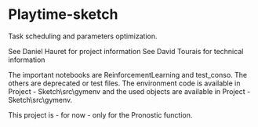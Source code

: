 # Playtime-sketch

Task scheduling and parameters optimization.

See Daniel Hauret for project information
See David Tourais for technical information

The important notebooks are ReinforcementLearning and test_conso. The others are deprecated or test files. 
The environment code is available in Project - Sketch\src\gymenv and the used objects are available in Project - Sketch\src\gymenv.

This project is - for now - only for the Pronostic function.